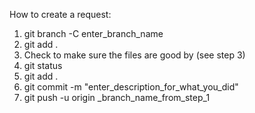 How to create a request:
1. git branch -C enter_branch_name
2. git add .
3. Check to make sure the files are good by (see step 3)
4. git status
5. git add .
6. git commit -m "enter_description_for_what_you_did"
7. git push -u origin _branch_name_from_step_1
